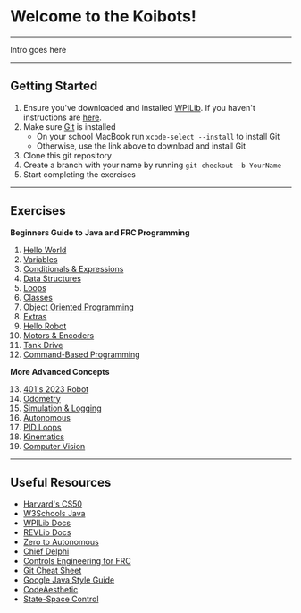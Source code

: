 # Welcome to the Koibots!

---

Intro goes here

---
## Getting Started
1. Ensure you've downloaded and installed [WPILib](https://github.com/wpilibsuite/allwpilib). If you haven't instructions are [here](https://koibots8230.github.io/koidocs/vscode.html).
2. Make sure [Git](https://git-scm.com/downloads) is installed
   + On your school MacBook run ```xcode-select --install``` to install Git
   + Otherwise, use the link above to download and install Git
3. Clone this git repository
4. Create a branch with your name by running `git checkout -b YourName`
5. Start completing the exercises
---
## Exercises

**Beginners Guide to Java and FRC Programming**
1. [Hello World](exercises/HelloWorld.md)
2. [Variables](exercises/Variables.md) 
3. [Conditionals & Expressions](exercises/Conditionals.md)
4. [Data Structures](exercises/DataStructures.md)
5. [Loops](exercises/Loops.md) 
6. [Classes](exercises/Classes.md)
7. [Object Oriented Programming](exercises/OOP.md)
8. [Extras](exercises/Extras.md)
9. [Hello Robot](exercises/HelloRobot.md)
10. [Motors & Encoders](exercises/MotorsAndEncoders.md)
11. [Tank Drive](exercises/TankDrive.md)
12. [Command-Based Programming](exercises/CommandBased.md)

**More Advanced Concepts**

13. [401's 2023 Robot](exercises/401-2023.md) 
14. [Odometry](exercises/Odometry.md) 
15. [Simulation & Logging](exercises/SimulationAndLogging.md)
16. [Autonomous](exercises/Autonomous.md)
17. [PID Loops](exercises/PIDLoops.md)
18. [Kinematics](exercises/Kinematics.md)
19. [Computer Vision](exercises/Vision.md)

---

## Useful Resources

 - [Harvard's CS50](https://www.youtube.com/playlist?list=PLhQjrBD2T380F_inVRXMIHCqLaNUd7bN4)
 - [W3Schools Java](https://www.w3schools.com/java/default.asp)
 - [WPILib Docs](https://docs.wpilib.org/en/stable/index.html)
 - [REVLib Docs](https://docs.revrobotics.com/sparkmax/software-resources/spark-max-api-information)
 - [Zero to Autonomous](https://www.youtube.com/@0ToAuto/videos)
 - [Chief Delphi](https://www.chiefdelphi.com/)
 - [Controls Engineering for FRC](https://file.tavsys.net/control/controls-engineering-in-frc.pdf)
 - [Git Cheat Sheet](https://education.github.com/git-cheat-sheet-education.pdf)
 - [Google Java Style Guide](https://google.github.io/styleguide/javaguide.html)
 - [CodeAesthetic](https://www.youtube.com/@CodeAesthetic/videos)
 - [State-Space Control](https://www.youtube.com/playlist?list=PLn8PRpmsu08podBgFw66-IavqU2SqPg_w)